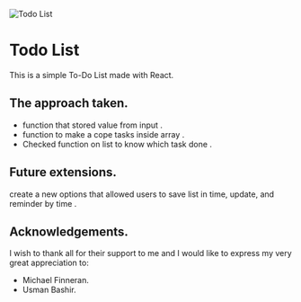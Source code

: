 ![Todo List](https://user-images.githubusercontent.com/45947089/53121728-e4511980-3565-11e9-8077-c20447bfebc6.png)





# Todo List
This is a simple To-Do List made with React.


## The approach taken.

*  function that stored value from input .
* function to make a cope tasks inside array .  
* Checked function on list to know which task done .




## Future extensions.
create a new options that allowed users to save list in time, update, and reminder by time .


## Acknowledgements.
 I wish to thank all for their support to me and I would like to express my very great appreciation to:
 * Michael Finneran.
 * Usman Bashir.
